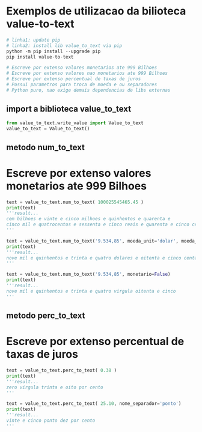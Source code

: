 # Exemplos de utilizacao da bilioteca value-to-text

```python
# linha1: update pip 
# linha2: install lib value_to_text via pip
python -m pip install --upgrade pip
pip install value-to-text
```

```python
# Escreve por extenso valores monetarios ate 999 Bilhoes
# Escreve por extenso valores nao monetarios ate 999 Bilhoes
# Escreve por extenso percentual de taxas de juros
# Possui parametros para troca de moeda e ou separadores
# Python puro, nao exige demais dependencias de libs externas
```
## import a biblioteca value_to_text
```python
from value_to_text.write_value import Value_to_text
value_to_text = Value_to_text()
```

## metodo num_to_text
# Escreve por extenso valores monetarios ate 999 Bilhoes
```python
text = value_to_text.num_to_text( 100025545465.45 )
print(text)
'''result...
cem bilhoes e vinte e cinco milhoes e quinhentos e quarenta e 
cinco mil e quatrocentos e sessenta e cinco reais e quarenta e cinco centavos
'''

text = value_to_text.num_to_text('9.534,85', moeda_unit='dolar', moeda_plural='dolares')
print(text)
'''result...
nove mil e quinhentos e trinta e quatro dolares e oitenta e cinco centavos
'''

text = value_to_text.num_to_text('9.534,85', monetario=False)
print(text)
'''result...
nove mil e quinhentos e trinta e quatro virgula oitenta e cinco
'''
```

## metodo perc_to_text
# Escreve por extenso percentual de taxas de juros
```python
text = value_to_text.perc_to_text( 0.38 )
print(text)
'''result...
zero virgula trinta e oito por cento
'''

text = value_to_text.perc_to_text( 25.10, nome_separador='ponto')
print(text)
'''result...
vinte e cinco ponto dez por cento
'''
```


